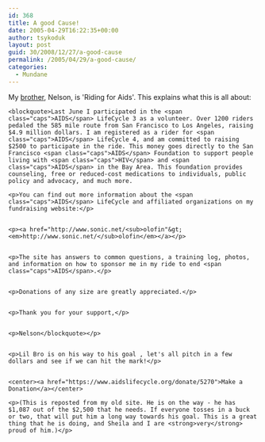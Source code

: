 ```yaml
---
id: 368
title: A good Cause!
date: 2005-04-29T16:22:35+00:00
author: tsykoduk
layout: post
guid: 30/2008/12/27/a-good-cause
permalink: /2005/04/29/a-good-cause/
categories:
  - Mundane
---
```

<p>My <a href="http://noctrine.blogspot.com">brother</a>, Nelson, is 'Riding for Aids'. This explains what this is all about:</p>


	<blockquote>Last June I participated in the <span class="caps">AIDS</span> LifeCycle 3 as a volunteer. Over 1200 riders pedaled the 585 mile route from San Francisco to Los Angeles, raising $4.9 million dollars. I am registered as a rider for <span class="caps">AIDS</span> LifeCycle 4, and am committed to raising $2500 to participate in the ride. This money goes directly to the San Francisco <span class="caps">AIDS</span> Foundation to support people living with <span class="caps">HIV</span> and <span class="caps">AIDS</span> in the Bay Area. This foundation provides counseling, free or reduced-cost medications to individuals, public policy and advocacy, and much more.

	<p>You can find out more information about the <span class="caps">AIDS</span> LifeCycle and affiliated organizations on my fundraising website:</p>


	<p><a href="http://www.sonic.net/<sub>olofin"&gt;<em>http://www.sonic.net/</sub>olofin</em></a></p>


	<p>The site has answers to common questions, a training log, photos, and information on how to sponsor me in my ride to end <span class="caps">AIDS</span>.</p>


	<p>Donations of any size are greatly appreciated.</p>


	<p>Thank you for your support,</p>


	<p>Nelson</blockquote></p>


	<p>Lil Bro is on his way to his goal , let's all pitch in a few dollars and see if we can hit the mark!</p>


	<center><a href="https://www.aidslifecycle.org/donate/5270">Make a Donation</a></center>

	<p>(This is reposted from my old site. He is on the way - he has $1,087 out of the $2,500 that he needs. If everyone tosses in a buck or two, that will put him a long way towards his goal. This is a great thing that he is doing, and Sheila and I are <strong>very</strong> proud of him.)</p>
